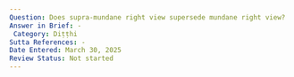 ```yaml
---
Question: Does supra-mundane right view supersede mundane right view?
Answer in Brief: -
 Category: Diṭṭhi
Sutta References: -
Date Entered: March 30, 2025
Review Status: Not started
---
```

